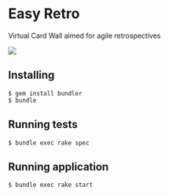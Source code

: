 # Easy Retro

Virtual Card Wall aimed for agile retrospectives

[![](http://travis-ci.org/thiagotnunes/easy-retro.png)](http://travis-ci.org/thiagotnunes/easy-retro)

## Installing

    $ gem install bundler
    $ bundle

## Running tests

    $ bundle exec rake spec

## Running application

    $ bundle exec rake start

